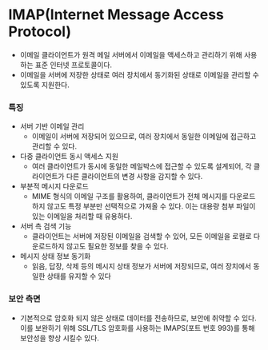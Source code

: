 # IMAP(Internet Message Access Protocol)
- 이메일 클라이언트가 원격 메일 서버에서 이메일을 액세스하고 관리하기 위해 사용하는 표준 인터넷 프로토콜이다.
- 이메일을 서버에 저장한 상태로 여러 장치에서 동기화된 상태로 이메일을 관리할 수 있도록 지원한다.
### 특징
- 서버 기반 이메일 관리
	- 이메일이 서버에 저장되어 있으므로, 여러 장치에서 동일한 이메일에 접근하고 관리할 수 있다.
- 다중 클라이언트 동시 액세스 지원
	- 여러 클라이언트가 동시에 동일한 메일박스에 접근할 수 있도록 설계되어, 각 클라이언트가 다른 클라이언트의 변경 사항을 감지할 수 있다.
- 부분적 메시지 다운로드
	- MIME 형식의 이메일 구조를 활용하여, 클라이언트가 전체 메시지를 다운로드하지 않고도 특정 부분만 선택적으로 가져올 수 있다. 이는 대용량 첨부 파일이 있는 이메일을 처리할 때 유용하다.
- 서버 측 검색 기능
	- 클라이언트는 서버에 저장된 이메일을 검색할 수 있어, 모든 이메일을 로컬로 다운로드하지 않고도 필요한 정보를 찾을 수 있다.
- 메시지 상태 정보 동기화
	- 읽음, 답장, 삭제 등의 메시지 상태 정보가 서버에 저장되므로, 여러 장치에서 동일한 상태를 유지할 수 있다
### 보안 측면
- 기본적으로 암호화 되지 않은 상태로 데이터를 전송하므로, 보안에 취약할 수 있다. 이를 보완하기 위해 SSL/TLS 암호화를 사용하는 IMAPS(포트 번호 993)를 통해 보안성을 향상 시킬수 있다.